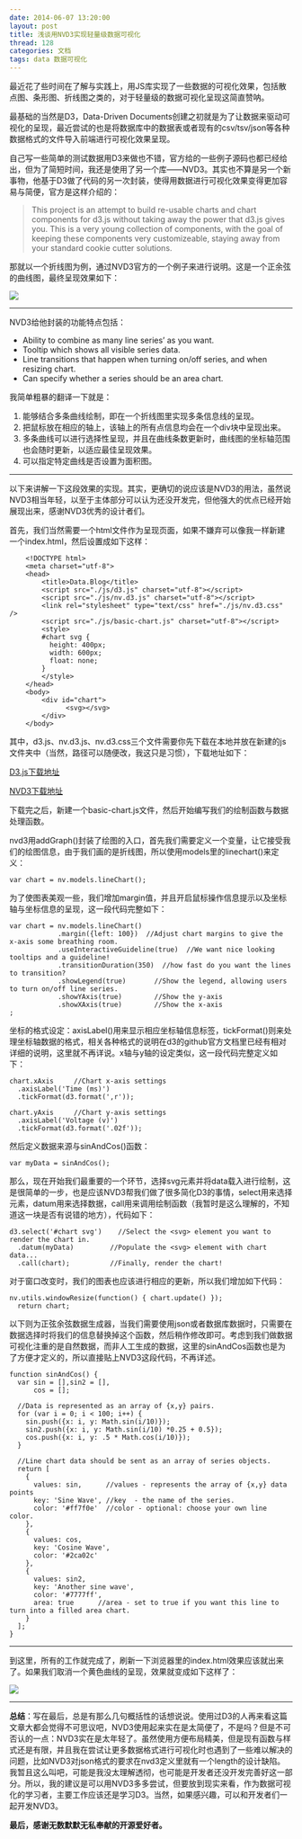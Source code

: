 ```yaml
---
date: 2014-06-07 13:20:00
layout: post
title: 浅谈用NVD3实现轻量级数据可视化
thread: 128
categories: 文档
tags: data 数据可视化
---
```


最近花了些时间在了解与实践上，用JS库实现了一些数据的可视化效果，包括散点图、条形图、折线图之类的，对于轻量级的数据可视化呈现这简直赞呐。

最基础的当然是D3，Data-Driven Documents创建之初就是为了让数据来驱动可视化的呈现，最近尝试的也是将数据库中的数据表或者现有的csv/tsv/json等各种数据格式的文件导入前端进行可视化效果呈现。

自己写一些简单的测试数据用D3来做也不错，官方给的一些例子源码也都已经给出，但为了简短时间，我还是使用了另一个库——NVD3。其实也不算是另一个新事物，他基于D3做了代码的另一次封装，使得用数据进行可视化效果变得更加容易与简便，官方是这样介绍的：

>This project is an attempt to build re-usable charts and chart components for d3.js without taking away the power that d3.js gives you. This is a very young collection of components, with the goal of keeping these components very customizeable, staying away from your standard cookie cutter solutions.

那就以一个折线图为例，通过NVD3官方的一个例子来进行说明。这是一个正余弦的曲线图，最终呈现效果如下：

![](/assets/2014-06-07-DataVis-byUsingNVD3-1.png )

----

NVD3给他封装的功能特点包括：

* Ability to combine as many line series’ as you want.
* Tooltip which shows all visible series data.
* Line transitions that happen when turning on/off series, and when resizing chart.
* Can specify whether a series should be an area chart.

我简单粗暴的翻译一下就是：

1. 能够结合多条曲线绘制，即在一个折线图里实现多条信息线的呈现。
2. 把鼠标放在相应的轴上，该轴上的所有点信息均会在一个div块中呈现出来。
3. 多条曲线可以进行选择性呈现，并且在曲线条数更新时，曲线图的坐标轴范围也会随时更新，以适应最佳呈现效果。
4. 可以指定特定曲线是否设置为面积图。

----

以下来讲解一下这段效果的实现。其实，更确切的说应该是NVD3的用法，虽然说NVD3相当年轻，以至于主体部分可以认为还没开发完，但他强大的优点已经开始展现出来，感谢NVD3优秀的设计者们。

首先，我们当然需要一个html文件作为呈现页面，如果不嫌弃可以像我一样新建一个index.html，然后设置成如下这样：

```
    <!DOCTYPE html>
    <meta charset="utf-8">
    <head>
    	<title>Data.Blog</title>
    	<script src="./js/d3.js" charset="utf-8"></script>
    	<script src="./js/nv.d3.js" charset="utf-8"></script>
    	<link rel="stylesheet" type="text/css" href="./js/nv.d3.css" />
    	<script src="./js/basic-chart.js" charset="utf-8"></script>
    	<style>
    	#chart svg {
    	  height: 400px;
    	  width: 600px;
    	  float: none;
    	}
    	</style>						
    </head>
    <body>
        <div id="chart">
        	  <svg></svg>
        </div>
    </body>
```

其中，d3.js、nv.d3.js、nv.d3.css三个文件需要你先下载在本地并放在新建的js文件夹中（当然，路径可以随便改，我这只是习惯），下载地址如下：

[D3.js下载地址](https://github.com/mbostock/d3/releases/download/v3.4.8/d3.zip)

[NVD3下载地址](https://codeload.github.com/novus/nvd3/legacy.zip/master)

下载完之后，新建一个basic-chart.js文件，然后开始编写我们的绘制函数与数据处理函数。

nvd3用addGraph()封装了绘图的入口，首先我们需要定义一个变量，让它接受我们的绘图信息，由于我们画的是折线图，所以使用models里的linechart()来定义：

```
var chart = nv.models.lineChart();
```

为了使图表美观一些，我们增加margin值，并且开启鼠标操作信息提示以及坐标轴与坐标信息的呈现，这一段代码完整如下：

```
var chart = nv.models.lineChart()
            .margin({left: 100})  //Adjust chart margins to give the x-axis some breathing room.
            .useInteractiveGuideline(true)  //We want nice looking tooltips and a guideline!
            .transitionDuration(350)  //how fast do you want the lines to transition?
            .showLegend(true)       //Show the legend, allowing users to turn on/off line series.
            .showYAxis(true)        //Show the y-axis
            .showXAxis(true)        //Show the x-axis
;
```

坐标的格式设定：axisLabel()用来显示相应坐标轴信息标签，tickFormat()则来处理坐标轴数据的格式，相关各种格式的说明在d3的github官方文档里已经有相对详细的说明，这里就不再详说。x轴与y轴的设定类似，这一段代码完整定义如下：

```
chart.xAxis     //Chart x-axis settings
  .axisLabel('Time (ms)')
  .tickFormat(d3.format(',r'));

chart.yAxis     //Chart y-axis settings
  .axisLabel('Voltage (v)')
  .tickFormat(d3.format('.02f'));
```

然后定义数据来源与sinAndCos()函数：

```
var myData = sinAndCos();
```

那么，现在开始我们最重要的一个环节，选择svg元素并将data载入进行绘制，这是很简单的一步，也是应该NVD3帮我们做了很多简化D3的事情，select用来选择元素，datum用来选择数据，call用来调用绘制函数（我暂时是这么理解的，不知道这一块是否有说错的地方），代码如下：

```
d3.select('#chart svg')    //Select the <svg> element you want to render the chart in.   
  .datum(myData)         //Populate the <svg> element with chart data...
  .call(chart);          //Finally, render the chart!
```

对于窗口改变时，我们的图表也应该进行相应的更新，所以我们增加如下代码：

```
nv.utils.windowResize(function() { chart.update() });
  return chart;
```

以下则为正弦余弦数据生成器，当我们需要使用json或者数据库数据时，只需要在数据选择时将我们的信息替换掉这个函数，然后稍作修改即可。考虑到我们做数据可视化注重的是自然数据，而非人工生成的数据，这里的sinAndCos函数也是为了方便才定义的，所以直接贴上NVD3这段代码，不再详述。

```
function sinAndCos() {
  var sin = [],sin2 = [],
      cos = [];

  //Data is represented as an array of {x,y} pairs.
  for (var i = 0; i < 100; i++) {
    sin.push({x: i, y: Math.sin(i/10)});
    sin2.push({x: i, y: Math.sin(i/10) *0.25 + 0.5});
    cos.push({x: i, y: .5 * Math.cos(i/10)});
  }

  //Line chart data should be sent as an array of series objects.
  return [
    {
      values: sin,      //values - represents the array of {x,y} data points
      key: 'Sine Wave', //key  - the name of the series.
      color: '#ff7f0e'  //color - optional: choose your own line color.
    },
    {
      values: cos,
      key: 'Cosine Wave',
      color: '#2ca02c'
    },
    {
      values: sin2,
      key: 'Another sine wave',
      color: '#7777ff',
      area: true      //area - set to true if you want this line to turn into a filled area chart.
    }
  ];
}
```

----

到这里，所有的工作就完成了，刷新一下浏览器里的index.html效果应该就出来了。如果我们取消一个黄色曲线的呈现，效果就变成如下这样了：

![](/assets/2014-06-07-DataVis-byUsingNVD3-2.png )

----

**总结**：写在最后，总是有那么几句概括性的话想说说。使用过D3的人再来看这篇文章大都会觉得不可思议吧，NVD3使用起来实在是太简便了，不是吗？但是不可否认的一点：NVD3实在是太年轻了。虽然使用方便布局精美，但是现有函数与样式还是有限，并且我在尝试让更多数据格式进行可视化时也遇到了一些难以解决的问题，比如NVD3对json格式的要求在nvd3定义里就有一个length的设计缺陷。我暂且这么叫吧，可能是我没太理解透彻，也可能是开发者还没开发完善好这一部分。所以，我的建议是可以用NVD3多多尝试，但要放到现实来看，作为数据可视化的学习者，主要工作应该还是学习D3。当然，如果感兴趣，可以和开发者们一起开发NVD3。

**最后，感谢无数默默无私奉献的开源爱好者。**